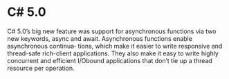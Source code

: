 
# C# 5.0 

C# 5.0’s big new feature was support for asynchronous functions via two new keywords, async and await. Asynchronous functions enable asynchronous continua‐ tions, which make it easier to write responsive and thread-safe rich-client
applications. They also make it easy to write highly concurrent and efficient I/Obound applications that don’t tie up a thread resource per operation.
